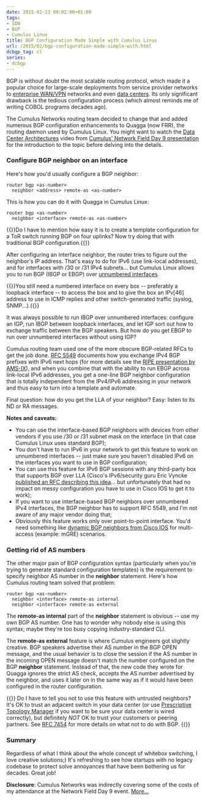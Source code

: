 ```yaml
---
date: 2015-02-23 09:02:00+01:00
tags:
- SDN
- BGP
- Cumulus Linux
title: BGP Configuration Made Simple with Cumulus Linux
url: /2015/02/bgp-configuration-made-simple-with.html
dcbgp_tag: cl
series:
- dcbgp
---
```

BGP is without doubt the most scalable routing protocol, which made it a popular choice for large-scale deployments from service provider networks to [enterprise WAN/VPN](https://blog.ipspace.net/search?q=DMVPN+BGP) networks and even [data centers](http://blog.ipspace.net/2013/10/exception-routing-with-bgp-sdn-done.html). Its only significant drawback is the tedious configuration process (which almost reminds me of writing COBOL programs decades ago).
<!--more-->
The Cumulus Networks routing team decided to change that and added numerous BGP configuration enhancements to Quagga (now FRR), the routing daemon used by Cumulus Linux. You might want to watch the [Data Center Architectures](https://vimeo.com/119403106) video from [Cumulus' Network Field Day 9 presentation](http://techfieldday.com/appearance/cumulus-networks-presents-at-networking-field-day-9/) for the introduction to the topic before delving into the details.

### Configure BGP neighbor on an interface

Here's how you'd usually configure a BGP neighbor:

``` {.code}
router bgp <as-number>
  neighbor <address> remote-as <as-number>
```

This is how you can do it with Quagga in Cumulus Linux:

``` {.code}
router bgp <as-number>
  neighbor <interface> remote-as <as-number>
```

{{<note info>}}Do I have to mention how easy it is to create a template configuration for a ToR switch running BGP on four uplinks? Now try doing that with traditional BGP configuration.{{</note>}}

After configuring an interface neighbor, the router tries to figure out the neighbor's IP address. That's easy to do for IPv6 (use link-local addresses), and for interfaces with /30 or /31 IPv4 subnets... but Cumulus Linux allows you to run BGP (IBGP or EBGP) over [unnumbered interfaces](https://blog.ipspace.net/2014/06/unnumbered-ospf-interfaces-in-quagga.html).

{{<note info>}}You still need a numbered interface on every box -- preferably a loopback interface -- to access the box and to give the box an IPv\[46\] address to use in ICMP replies and other switch-generated traffic (syslog, SNMP...).{{</note>}}

It was always possible to run IBGP over unnumbered interfaces: configure an IGP, run IBGP between loopback interfaces, and let IGP sort out how to exchange traffic between the BGP speakers. But how do you get EBGP to run over unnumbered interfaces without using IGP?

Cumulus routing team used one of the more obscure BGP-related RFCs to get the job done. [RFC 5549](https://tools.ietf.org/html/rfc5549) documents how you exchange IPv4 BGP prefixes with IPv6 next hops (for more details see the [RIPE presentation by AMS-IX](https://ripe65.ripe.net/presentations/101-RIPE65.pdf)), and when you combine that with the ability to run EBGP across link-local IPv6 addresses, you get a one-line BGP neighbor configuration that is totally independent from the IPv4/IPv6 addressing in your network and thus easy to turn into a template and automate.

Final question: how do you get the LLA of your neighbor? Easy: listen to its ND or RA messages.

**Notes and caveats:**

-   You can use the interface-based BGP neighbors with devices from other vendors if you use /30 or /31 subnet mask on the interface (in that case Cumulus Linux uses standard BGP);
-   You don't have to run IPv6 in your network to get this feature to work on unnumbered interfaces -- just make sure you haven't disabled IPv6 on the interfaces you want to use in BGP configuration;
-   You can use this feature for IPv6 BGP sessions with any third-party box that supports BGP over LLA (Cisco's IPv6/security guru Eric Vyncke [published an RFC describing this idea](https://tools.ietf.org/html/rfc7404)... but unfortunately that had no impact on messy configuration you have to use in Cisco IOS to get it to work);
-   If you want to use interface-based BGP neighbors over unnumbered IPv4 interfaces, the BGP neighbor has to support RFC 5549, and I'm not aware of any major vendor doing that;
-   Obviously this feature works only over point-to-point interface. You'd need something like [dynamic BGP neighbors from Cisco IOS](https://blog.ipspace.net/2014/03/scaling-bgp-based-dmvpn-networks.html) for multi-access (example: mGRE) scenarios.

### Getting rid of AS numbers

The other major pain of BGP configuration syntax (particularly when you're trying to generate standard configuration templates) is the requirement to specify neighbor AS number in the **neighbor** statement. Here's how Cumulus routing team solved that problem:

``` {.code}
router bgp <as-number>
  neighbor <interface> remote-as internal
  neighbor <interface> remote-as external
```

The **remote-as internal** part of the **neighbor** statement is obvious -- use my own BGP AS number. One has to wonder why nobody else is using this syntax; maybe they're too busy copying industry-standard CLI.

The **remote-as external** feature is where Cumulus engineers got slightly creative. BGP speakers advertise their AS number in the BGP OPEN message, and the usual behavior is to close the session if the AS number in the incoming OPEN message doesn't match the number configured on the BGP **neighbor** statement. Instead of that, the new code they wrote for Quagga ignores the strict AS check, accepts the AS number advertised by the neighbor, and uses it later on in the same way as if it would have been configured in the router configuration.

{{<note warn>}}
Do I have to tell you not to use this feature with untrusted neighbors? It's OK to trust an adjacent switch in your data center (or use [Prescriptive Topology Manager](http://docs.cumulusnetworks.com/display/CL25/Prescriptive+Topology+Manager+-+PTM) if you want to be sure your data center is wired correctly), but definitely *NOT* OK to trust your customers or peering partners. See [RFC 7454](https://blog.ipspace.net/2015/02/rfc-7454-bgp-operations-and-security.html) for more details on what not to do with BGP.
{{</note>}}

### Summary

Regardless of what I think about the whole concept of whitebox switching, I love creative solutions;) It's refreshing to see how startups with no legacy codebase to protect solve annoyances that have been bothering us for decades. Great job!

**Disclosure**: Cumulus Networks was indirectly covering some of the costs of my attendance at the Network Field Day 9 event. [More...](https://blog.ipspace.net/p/networking-tech-field-day-disclaimer.html)
